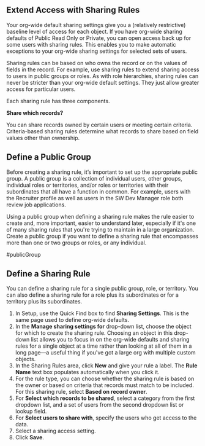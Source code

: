 ## Extend Access with Sharing Rules

Your org-wide default sharing settings give you a (relatively restrictive) baseline level of access for each object. If you have org-wide sharing defaults of Public Read Only or Private, you can open access back up for some users with sharing rules. This enables you to make automatic exceptions to your org-wide sharing settings for selected sets of users.

  

Sharing rules can be based on who owns the record or on the values of fields in the record. For example, use sharing rules to extend sharing access to users in public groups or roles. As with role hierarchies, sharing rules can never be stricter than your org-wide default settings. They just allow greater access for particular users.

  

Each sharing rule has three components.

**Share which records?**

You can share records owned by certain users or meeting certain criteria. Criteria-based sharing rules determine what records to share based on field values other than ownership.

## Define a Public Group

Before creating a sharing rule, it’s important to set up the appropriate public group. A public group is a collection of individual users, other groups, individual roles or territories, and/or roles or territories with their subordinates that all have a function in common. For example, users with the Recruiter profile as well as users in the SW Dev Manager role both review job applications.

Using a public group when defining a sharing rule makes the rule easier to create and, more important, easier to understand later, especially if it's one of many sharing rules that you're trying to maintain in a large organization. Create a public group if you want to define a sharing rule that encompasses more than one or two groups or roles, or any individual.

#publicGroup
## Define a Sharing Rule

You can define a sharing rule for a single public group, role, or territory. You can also define a sharing rule for a role plus its subordinates or for a territory plus its subordinates.


1.  In Setup, use the Quick Find box to find **Sharing Settings**. This is the same page used to define org-wide defaults.
2.  In the **Manage sharing settings for** drop-down list, choose the object for which to create the sharing rule. Choosing an object in this drop-down list allows you to focus in on the org-wide defaults and sharing rules for a single object at a time rather than looking at all of them in a long page—a useful thing if you've got a large org with multiple custom objects.
3.  In the Sharing Rules area, click **New** and give your rule a label. The **Rule Name** text box populates automatically when you click it.
4.  For the rule type, you can choose whether the sharing rule is based on the owner or based on criteria that records must match to be included. For this sharing rule, select **Based on record owner**.
5.  For **Select which records to be shared**, select a category from the first dropdown list, and a set of users from the second dropdown list or lookup field.
6.  For **Select users to share with**, specify the users who get access to the data.
7.  Select a sharing access setting.
8.  Click **Save**.